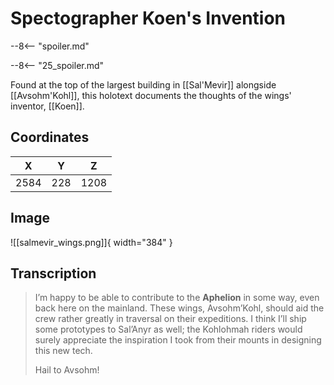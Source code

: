 # Spectographer Koen's Invention

--8<-- "spoiler.md"

--8<-- "25_spoiler.md"

Found at the top of the largest building in [[Sal'Mevir]] alongside [[Avsohm'Kohl]], this holotext documents the thoughts of the wings' inventor, [[Koen]].

## Coordinates
| **X** | **Y** | **Z** |
| :---: | :---: | :---: |
| 2584  |  228  | 1208  |

## Image

![[salmevir_wings.png]]{ width="384" }

## Transcription
> I’m happy to be able to contribute to the **Aphelion** in some way, even back here on the mainland. These wings, Avsohm’Kohl, should aid the crew rather greatly in traversal on their expeditions. I think I’ll ship some prototypes to Sal’Anyr as well; the Kohlohmah riders would surely appreciate the inspiration I took from their mounts in designing this new tech.
>
> Hail to Avsohm!
